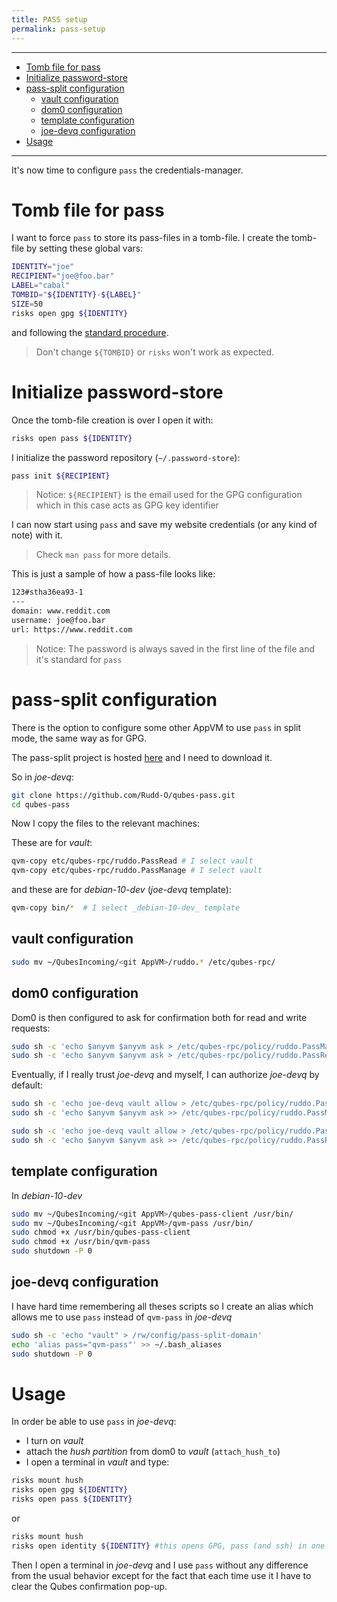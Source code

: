 ```yaml
---
title: PASS setup
permalink: pass-setup
---
```


---
<!-- TOC -->

- [Tomb file for pass](#tomb-file-for-pass)
- [Initialize password-store](#initialize-password-store)
- [pass-split configuration](#pass-split-configuration)
    - [vault configuration](#vault-configuration)
    - [dom0 configuration](#dom0-configuration)
    - [template configuration](#template-configuration)
    - [joe-devq configuration](#joe-devq-configuration)
- [Usage](#usage)

<!-- /TOC -->

---

It's now time to configure `pass` the credentials-manager.

# Tomb file for pass

I want to force `pass` to store its pass-files in a tomb-file. I create the tomb-file by setting these global vars:

``` bash
IDENTITY="joe"
RECIPIENT="joe@foo.bar"
LABEL="cabal"
TOMBID="${IDENTITY}-${LABEL}"
SIZE=50
risks open gpg ${IDENTITY}
```

and following the [standard procedure](tomb-file-howto).

> Don't change `${TOMBID}` or `risks` won't work as expected.

# Initialize password-store

Once the tomb-file creation is over I open it with:

``` bash
risks open pass ${IDENTITY}
```

I initialize the password repository (`~/.password-store`):

``` bash
pass init ${RECIPIENT}
```

> Notice: `${RECIPIENT}` is the email used for the GPG configuration which in this case acts as GPG key identifier

I can now start using `pass` and save my website credentials (or any kind of note) with it.

> Check `man pass` for more details.

This is just a sample of how a pass-file looks like:

``` bash
123#stha36ea93-1
---
domain: www.reddit.com
username: joe@foo.bar
url: https://www.reddit.com

```

> Notice: The password is always saved in the first line of the file and it's standard for `pass`

# pass-split configuration

There is the option to configure some other AppVM to use `pass` in split mode, the same way as for GPG.

The pass-split project is hosted [here](https://github.com/Rudd-O/qubes-pass) and I need to download it.

So in _joe-devq_:

``` bash
git clone https://github.com/Rudd-O/qubes-pass.git
cd qubes-pass
```
Now I copy the files to the relevant machines:

These are for _vault_:

``` bash
qvm-copy etc/qubes-rpc/ruddo.PassRead # I select vault
qvm-copy etc/qubes-rpc/ruddo.PassManage # I select vault
```

and these are for _debian-10-dev_ (_joe-devq_ template):

``` bash
qvm-copy bin/*  # I select _debian-10-dev_ template
```

## vault configuration

``` bash
sudo mv ~/QubesIncoming/<git AppVM>/ruddo.* /etc/qubes-rpc/
```

## dom0 configuration

Dom0 is then configured to ask for confirmation both for read and write requests:

``` bash
sudo sh -c 'echo $anyvm $anyvm ask > /etc/qubes-rpc/policy/ruddo.PassManage'
sudo sh -c 'echo $anyvm $anyvm ask > /etc/qubes-rpc/policy/ruddo.PassRead'
```

Eventually, if I really trust _joe-devq_ and myself, I can authorize _joe-devq_ by default:

``` bash
sudo sh -c 'echo joe-devq vault allow > /etc/qubes-rpc/policy/ruddo.PassManage'
sudo sh -c 'echo $anyvm $anyvm ask >> /etc/qubes-rpc/policy/ruddo.PassManage'

sudo sh -c 'echo joe-devq vault allow > /etc/qubes-rpc/policy/ruddo.PassRead'
sudo sh -c 'echo $anyvm $anyvm ask >> /etc/qubes-rpc/policy/ruddo.PassRead'

```

## template configuration

In _debian-10-dev_

``` bash
sudo mv ~/QubesIncoming/<git AppVM>/qubes-pass-client /usr/bin/
sudo mv ~/QubesIncoming/<git AppVM>/qvm-pass /usr/bin/
sudo chmod +x /usr/bin/qubes-pass-client
sudo chmod +x /usr/bin/qvm-pass
sudo shutdown -P 0
```

## joe-devq configuration

I have hard time remembering all theses scripts so I create an alias which allows me to use `pass` instead of `qvm-pass` in _joe-devq_

``` bash
sudo sh -c 'echo "vault" > /rw/config/pass-split-domain'
echo 'alias pass="qvm-pass"' >> ~/.bash_aliases
sudo shutdown -P 0
```

# Usage

In order be able to use `pass` in _joe-devq_:

* I turn on _vault_
* attach the _hush partition_ from dom0 to _vault_ (`attach_hush_to`)
* I open a terminal in _vault_ and type:

``` bash
risks mount hush
risks open gpg ${IDENTITY}
risks open pass ${IDENTITY}
```

or
``` bash
risks mount hush
risks open identity ${IDENTITY} #this opens GPG, pass (and ssh) in one shot
```

Then I open a terminal in _joe-devq_ and I use `pass` without any difference from the usual behavior except for the fact that each time use it I have to clear the Qubes confirmation pop-up.